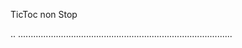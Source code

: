 TicToc non Stop

..
.....................................................................................